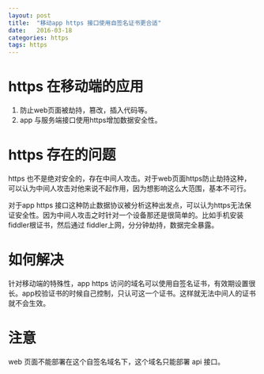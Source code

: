 ```yaml
---
layout: post
title:  "移动app https 接口使用自签名证书更合适"
date:   2016-03-18
categories: https
tags: https
---
```


# https 在移动端的应用 #

1. 防止web页面被劫持，篡改，插入代码等。
2. app 与服务端接口使用https增加数据安全性。


# https 存在的问题 #

https 也不是绝对安全的，存在中间人攻击。对于web页面https防止劫持这种，可以认为中间人攻击对他来说不起作用，因为想影响这么大范围，基本不可行。

对于app https 接口这种防止数据协议被分析这种出发点，可以认为https无法保证安全性。因为中间人攻击之时针对一个设备那还是很简单的。比如手机安装fiddler根证书，然后通过 fiddler上网，分分钟劫持，数据完全暴露。


# 如何解决 #

针对移动端的特殊性，app https 访问的域名可以使用自签名证书，有效期设置很长。app校验证书的时候自己控制，只认可这一个证书。这样就无法中间人的证书就不会生效。

# 注意 #

web 页面不能部署在这个自签名域名下，这个域名只能部署 api 接口。